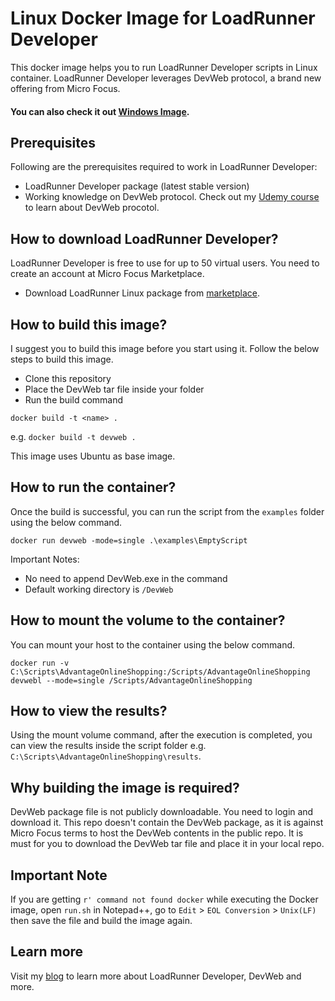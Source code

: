 # Linux Docker Image for LoadRunner Developer
This docker image helps you to run LoadRunner Developer scripts in Linux container. LoadRunner Developer leverages DevWeb protocol, a brand new offering from Micro Focus.

#### You can also check it out [Windows Image](https://github.com/QAInsights/windows-docker-devweb).

## Prerequisites

Following are the prerequisites required to work in LoadRunner Developer:

* LoadRunner Developer package (latest stable version)
* Working knowledge on DevWeb protocol. Check out my [Udemy course](https://www.udemy.com/course/performance-testing-using-truweb/) to learn about DevWeb procotol.

## How to download LoadRunner Developer?

LoadRunner Developer is free to use for up to 50 virtual users. You need to create an account at Micro Focus Marketplace.
* Download LoadRunner Linux package from [marketplace](https://marketplace.microfocus.com/appdelivery/content/loadrunner-developer).


## How to build this image?

I suggest you to build this image before you start using it. Follow the below steps to build this image.

* Clone this repository
* Place the DevWeb tar file inside your folder
* Run the build command

`docker build -t <name> .`

e.g. `docker build -t devweb .`

This image uses Ubuntu as base image.

## How to run the container?

Once the build is successful, you can run the script from the `examples` folder using the below command.

`docker run devweb -mode=single .\examples\EmptyScript`

Important Notes:
* No need to append DevWeb.exe in the command
* Default working directory is `/DevWeb`

## How to mount the volume to the container?

You can mount your host to the container using the below command.

`docker run -v C:\Scripts\AdvantageOnlineShopping:/Scripts/AdvantageOnlineShopping devwebl --mode=single /Scripts/AdvantageOnlineShopping`

## How to view the results?

Using the mount volume command, after the execution is completed, you can view the results inside the script folder e.g. `C:\Scripts\AdvantageOnlineShopping\results`.

## Why building the image is required?

DevWeb package file is not publicly downloadable. You need to login and download it. This repo doesn't contain the DevWeb package, as it is against Micro Focus terms to host the DevWeb contents in the public repo. It is must for you to download the DevWeb tar file and place it in your local repo.

## Important Note
If you are getting `r' command not found docker` while executing the Docker image, open `run.sh` in Notepad++, go to `Edit` > `EOL Conversion` > `Unix(LF)` then save the file and build the image again.

## Learn more
Visit my [blog](https://qainsights.com/what-is-loadrunner-developer/) to learn more about LoadRunner Developer, DevWeb and more.
